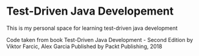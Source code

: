 # Test-Driven Java Developement

This is my personal space for learning test-driven java development

Code taken from book Test-Driven Java Development - Second Edition
by Viktor Farcic, Alex Garcia
Published by Packt Publishing, 2018
